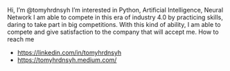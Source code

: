 Hi, I’m @tomyhrdnsyh
I’m interested in Python, Artificial Intelligence, Neural Network
I am able to compete in this era of industry 4.0 by practicing skills, daring to take part in big competitions. With this kind of ability, I am able to compete and give satisfaction to the company that will accept me.
How to reach me 
  - https://linkedin.com/in/tomyhrdnsyh
  - https://tomyhrdnsyh.medium.com/
 

<!---
tomyhrdnsyh/tomyhrdnsyh is a ✨ special ✨ repository because its `README.md` (this file) appears on your GitHub profile.
You can click the Preview link to take a look at your changes.
--->
